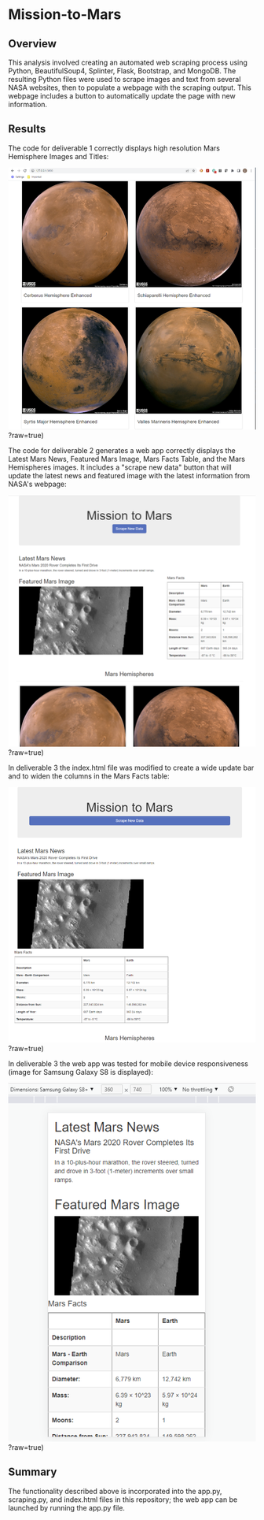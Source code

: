 # Mission-to-Mars

## Overview

This analysis involved creating an automated web scraping process using Python, BeautifulSoup4, Splinter, Flask, Bootstrap, and MongoDB. The resulting Python files were used to scrape images and text from several NASA websites, then to populate a webpage with the scraping output. This webpage includes a button to automatically update the page with new information.  

## Results

The code for deliverable 1 correctly displays high resolution Mars Hemisphere Images and Titles:

![alt text](https://github.com/benniehana111/Mission-to-Mars/blob/main/images/Mars_page_1.png)?raw=true)

The code for deliverable 2 generates a web app correctly displays the Latest Mars News, Featured Mars Image, Mars Facts Table, and the Mars Hemispheres images.
It includes a "scrape new data" button that will update the latest news and featured image with the latest information from NASA's webpage:

![alt text](https://github.com/benniehana111/Mission-to-Mars/blob/main/images/Mars_page_2.png)?raw=true)

In deliverable 3 the index.html file was modified to create a wide update bar and to widen the columns in the Mars Facts table:

![alt text](https://github.com/benniehana111/Mission-to-Mars/blob/main/images/Mars_page_3.png)?raw=true)

In deliverable 3 the web app was tested for mobile device responsiveness (image for Samsung Galaxy S8 is displayed):

![alt text](https://github.com/benniehana111/Mission-to-Mars/blob/main/images/Mars_page_4.png)?raw=true)

## Summary

The functionality described above is incorporated into the app.py, scraping.py, and index.html files in this repository; the web app can be launched by running the app.py file.

